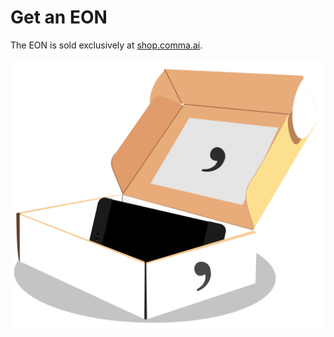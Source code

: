# Get an EON

The EON is sold exclusively at [shop.comma.ai](https://shop.comma.ai/).

![](../../.gitbook/assets/eon-box.png)

